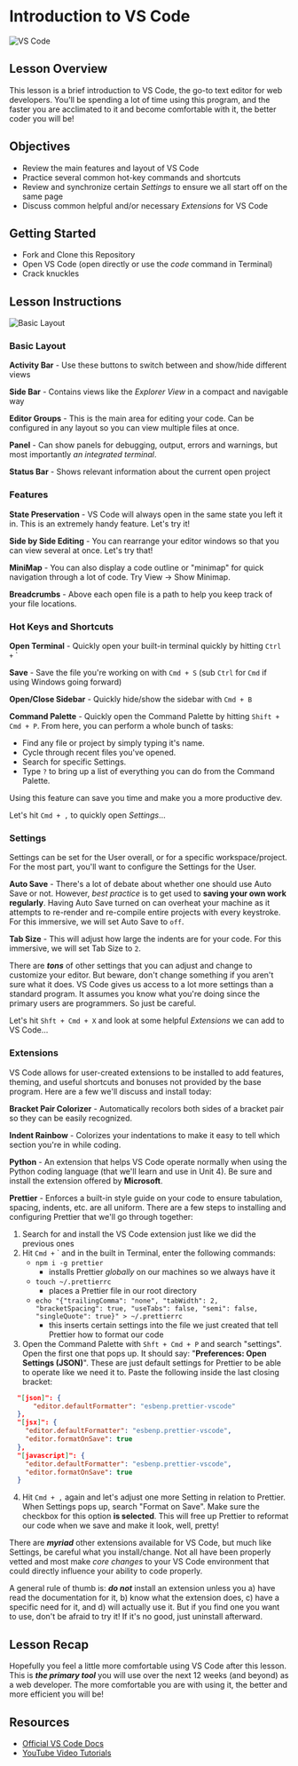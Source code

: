 # Introduction to VS Code


![VS Code](https://cdn-images-1.medium.com/max/1600/1*4pcAVkaZOTLrcUV9dio3oA.png)


## Lesson Overview
This lesson is a brief introduction to VS Code, the go-to text editor for web developers.  You'll be spending a lot of time using this program, and the faster you are acclimated to it and become comfortable with it, the better coder you will be!

## Objectives
  - Review the main features and layout of VS Code
  - Practice several common hot-key commands and shortcuts
  - Review and synchronize certain *Settings* to ensure we all start off on the same page
  - Discuss common helpful and/or necessary *Extensions* for VS Code

## Getting Started
  - Fork and Clone this Repository
  - Open VS Code (open directly or use the *code* command in Terminal)
  - Crack knuckles

## Lesson Instructions

![Basic Layout](https://code.visualstudio.com/assets/docs/getstarted/userinterface/hero.png)
### Basic Layout

**Activity Bar** - Use these buttons to switch between and show/hide different views

**Side Bar** - Contains views like the *Explorer View* in a compact and navigable way

**Editor Groups** - This is the main area for editing your code. Can be configured in any layout so you can view multiple files at once.

**Panel** - Can show panels for debugging, output, errors and warnings, but most importantly *an integrated terminal*.

**Status Bar** - Shows relevant information about the current open project

### Features

**State Preservation** - VS Code will always open in the same state you left it in.  This is an extremely handy feature. Let's try it!

**Side by Side Editing** - You can rearrange your editor windows so that you can view several at once. Let's try that!

**MiniMap** - You can also display a code outline or "minimap" for quick navigation through a lot of code. Try View -> Show Minimap.

**Breadcrumbs** - Above each open file is a path to help you keep track of your file locations.
  
### Hot Keys and Shortcuts

**Open Terminal** - Quickly open your built-in terminal quickly by hitting ` Ctrl + ` `

**Save** - Save the file you're working on with ` Cmd + S ` (sub ` Ctrl ` for ` Cmd ` if using Windows going forward)

**Open/Close Sidebar** - Quickly hide/show the sidebar with ` Cmd + B `

**Command Palette** - Quickly open the Command Palette by hitting ` Shift + Cmd + P `. From here, you can perform a whole bunch of tasks:
- Find any file or project by simply typing it's name.
- Cycle through recent files you've opened.
- Search for specific Settings.
- Type ` ? ` to bring up a list of everything you can do from the Command Palette.

Using this feature can save you time and make you a more productive dev.

Let's hit ` Cmd + , ` to quickly open *Settings*...

### Settings
Settings can be set for the User overall, or for a specific workspace/project.  For the most part, you'll want to configure the Settings for the User.

**Auto Save** - There's a lot of debate about whether one should use Auto Save or not.  However, *best practice* is to get used to **saving your own work regularly**.  Having Auto Save turned on can overheat your machine as it attempts to re-render and re-compile entire projects with every keystroke.  For this immersive, we will set Auto Save to ` off `.

**Tab Size** - This will adjust how large the indents are for your code.  For this immersive, we will set Tab Size to ` 2 `.

There are ***tons*** of other settings that you can adjust and change to customize your editor. But beware, don't change something if you aren't sure what it does. VS Code gives us access to a lot more settings than a standard program. It assumes you know what you're doing since the primary users are programmers. So just be careful.

Let's hit ` Shft + Cmd + X ` and look at some helpful *Extensions* we can add to VS Code...
### Extensions

VS Code allows for user-created extensions to be installed to add features, theming, and useful shortcuts and bonuses not provided by the base program.  Here are a few we'll discuss and install today:

**Bracket Pair Colorizer** - Automatically recolors both sides of a bracket pair so they can be easily recognized.

**Indent Rainbow** - Colorizes your indentations to make it easy to tell which section you're in while coding.

**Python** - An extension that helps VS Code operate normally when using the Python coding language (that we'll learn and use in Unit 4). Be sure and install the extension offered by **Microsoft**.

**Prettier** - Enforces a built-in style guide on your code to ensure tabulation, spacing, indents, etc. are all uniform.  There are a few steps to installing and configuring Prettier that we'll go through together:
1. Search for and install the VS Code extension just like we did the previous ones
2. Hit ` Cmd + ` ` and in the built in Terminal, enter the following commands:
   - ` npm i -g prettier `
     - installs Prettier *globally* on our machines so we always have it
   - ` touch ~/.prettierrc `
     - places a Prettier file in our root directory
   - ` echo "{"trailingComma": "none", "tabWidth": 2, "bracketSpacing": true, "useTabs": false, "semi": false, "singleQuote": true}" > ~/.prettierrc `
     - this inserts certain settings into the file we just created that tell Prettier how to format our code
3. Open the Command Palette with ` Shft + Cmd + P ` and search "settings".  Open the first one that pops up. It should say: "**Preferences: Open Settings (JSON)**". These are just default settings for Prettier to be able to operate like we need it to. Paste the following inside the last closing bracket:
```json
  "[json]": {
      "editor.defaultFormatter": "esbenp.prettier-vscode"
  },
  "[jsx]": {
    "editor.defaultFormatter": "esbenp.prettier-vscode",
    "editor.formatOnSave": true
  },
  "[javascript]": {
    "editor.defaultFormatter": "esbenp.prettier-vscode",
    "editor.formatOnSave": true
  }
```

4. Hit ` Cmd + , ` again and let's adjust one more Setting in relation to Prettier. When Settings pops up, search "Format on Save".  Make sure the checkbox for this option **is selected**.  This will free up Prettier to reformat our code when we save and make it look, well, pretty!

There are ***myriad*** other extensions available for VS Code, but much like Settings, be careful what you install/change. Not all have been properly vetted and most make *core changes* to your VS Code environment that could directly influence your ability to code properly.

A general rule of thumb is: ***do not*** install an extension unless you a) have read the documentation for it, b) know what the extension does, c) have a specific need for it, and d) will actually use it.  But if you find one you want to use, don't be afraid to try it! If it's no good, just uninstall afterward.

## Lesson Recap
  Hopefully you feel a little more comfortable using VS Code after this lesson.  This is ***the primary tool*** you will use over the next 12 weeks (and beyond) as a web developer.  The more comfortable you are with using it, the better and more efficient you will be!
  
## Resources
 - [Official VS Code Docs](https://code.visualstudio.com/docs)
 - [YouTube Video Tutorials](https://www.youtube.com/watch?v=4q1tD39Mk_A&list=PLLnpHn493BHHkdpK8E37x_d5cOZBr4GlL&ab_channel=LevelUpTuts)
